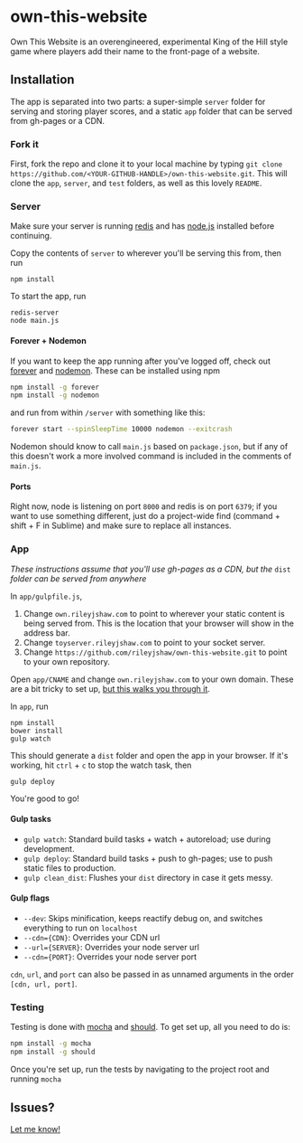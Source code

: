 own-this-website
================
Own This Website is an overengineered, experimental King of the Hill style game where players add their name to the front-page of a website.

## Installation
The app is separated into two parts: a super-simple `server` folder for serving and storing player scores, and a static `app` folder that can be served from gh-pages or a CDN.

### Fork it
First, fork the repo and clone it to your local machine by typing `git clone https://github.com/<YOUR-GITHUB-HANDLE>/own-this-website.git`. This will clone the `app`, `server`, and `test` folders, as well as this lovely `README`.

### Server
Make sure your server is running [redis](http://redis.io/topics/quickstart) and has [node.js](http://nodejs.org/download/) installed before continuing.

Copy the contents of `server` to wherever you'll be serving this from, then run
```
npm install
```

To start the app, run
```
redis-server
node main.js
```

#### Forever + Nodemon

If you want to keep the app running after you've logged off, check out [forever](https://www.npmjs.org/package/forever) and [nodemon](http://nodemon.io/). These can be installed using npm

```.bash
npm install -g forever
npm install -g nodemon
```

and run from within `/server` with something like this:

```.bash
forever start --spinSleepTime 10000 nodemon --exitcrash
```

Nodemon should know to call `main.js` based on `package.json`, but if any of this doesn't work a more involved command is included in the comments of `main.js`.

#### Ports
Right now, node is listening on port `8000` and redis is on port `6379`; if you want to use something different, just do a project-wide find (command + shift + F in Sublime) and make sure to replace all instances.

### App
*These instructions assume that you'll use gh-pages as a CDN, but the* `dist` *folder can be served from anywhere*

In `app/gulpfile.js`,

1. Change `own.rileyjshaw.com` to point to wherever your static content is being served from. This is the location that your browser will show in the address bar.
2. Change `toyserver.rileyjshaw.com` to point to your socket server.
3. Change `https://github.com/rileyjshaw/own-this-website.git` to point to your own repository.

Open `app/CNAME` and change `own.rileyjshaw.com` to your own domain. These are a bit tricky to set up, [but this walks you through it](https://help.github.com/articles/setting-up-a-custom-domain-with-pages).

In `app`, run
```
npm install
bower install
gulp watch
```

This should generate a `dist` folder and open the app in your browser. If it's working, hit `ctrl` + `c` to stop the watch task, then
```
gulp deploy
```

You're good to go!

#### Gulp tasks

+ `gulp watch`: Standard build tasks + watch + autoreload; use during development.
+ `gulp deploy`: Standard build tasks + push to gh-pages; use to push static files to production.
+ `gulp clean_dist`: Flushes your `dist` directory in case it gets messy.

#### Gulp flags

+ `--dev`: Skips minification, keeps reactify debug on, and switches everything to run on `localhost`
+ `--cdn={CDN}`: Overrides your CDN url
+ `--url={SERVER}`: Overrides your node server url
+ `--cdn={PORT}`: Overrides your node server port

`cdn`, `url`, and `port` can also be passed in as unnamed arguments in the order `[cdn, url, port]`.

### Testing

Testing is done with [mocha](http://mochajs.org/) and [should](https://github.com/shouldjs/should.js). To get set up, all you need to do is:

```.bash
npm install -g mocha
npm install -g should
```

Once you're set up, run the tests by navigating to the project root and running `mocha`

## Issues?
[Let me know!](https://github.com/rileyjshaw/own-this-website/issues)
